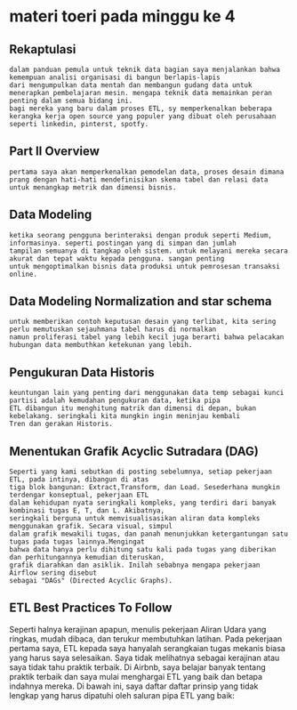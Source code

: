 # materi toeri pada minggu ke 4

## Rekaptulasi
    dalam panduan pemula untuk teknik data bagian saya menjalankan bahwa kemempuan analisi organisasi di bangun berlapis-lapis
    dari mengumpulkan data mentah dan membangun gudang data untuk menerapkan pembelajaran mesin. mengapa teknik data memainkan peran 
    penting dalam semua bidang ini.
    bagi mereka yang baru dalam proses ETL, sy memperkenalkan beberapa kerangka kerja open source yang populer yang dibuat oleh perusahaan
    seperti linkedin, pinterst, spotfy.
    
## Part II Overview
    pertama saya akan memperkenalkan pemodelan data, proses desain dimana prang dengan hati-hati mendefinisikan skema tabel dan relasi data 
    untuk menangkap metrik dan dimensi bisnis. 
    
## Data Modeling
    ketika seorang pengguna berinteraksi dengan produk seperti Medium, informasinya. seperti postingan yang di simpan dan jumlah 
    tampilan semuanya di tangkap oleh sistem. untuk melayani mereka secara akurat dan tepat waktu kepada pengguna. sangan penting
    untuk mengoptimalkan bisnis data produksi untuk pemrosesan transaksi online. 
    
## Data Modeling Normalization and star schema
    untuk memberikan contoh keputusan desain yang terlibat, kita sering perlu memutuskan sejauhmana tabel harus di normalkan
    namun proliferasi tabel yang lebih kecil juga berarti bahwa pelacakan hubungan data membuthkan ketekunan yang lebih.
    
## Pengukuran Data Historis   
    keuntungan lain yang penting dari menggunakan data temp sebagai kunci partisi adalah kemudahan pengukuran data, ketika pipa 
    ETL dibangun itu menghitung matrik dan dimensi di depan, bukan kebelakang. seringkali kita mungkin ingin meninjau kembali
    Tren dan gerakan Historis.
    
## Menentukan Grafik Acyclic Sutradara (DAG)
    Seperti yang kami sebutkan di posting sebelumnya, setiap pekerjaan ETL, pada intinya, dibangun di atas
    tiga blok bangunan: Extract,Transform, dan Load. Sesederhana mungkin terdengar konseptual, pekerjaan ETL
    dalam kehidupan nyata seringkali kompleks, yang terdiri dari banyak kombinasi tugas E, T, dan L. Akibatnya,
    seringkali berguna untuk memvisualisasikan aliran data kompleks menggunakan grafik. Secara visual, simpul 
    dalam grafik mewakili tugas, dan panah menunjukkan ketergantungan satu tugas pada tugas lainnya.Mengingat
    bahwa data hanya perlu dihitung satu kali pada tugas yang diberikan dan perhitungannya kemudian diteruskan, 
    grafik diarahkan dan asiklik. Inilah sebabnya mengapa pekerjaan Airflow sering disebut 
    sebagai "DAGs" (Directed Acyclic Graphs).
    
## ETL Best Practices To Follow   
   Seperti halnya kerajinan apapun, menulis pekerjaan Aliran Udara yang ringkas, mudah dibaca, dan terukur membutuhkan latihan. Pada pekerjaan pertama saya, ETL kepada saya hanyalah serangkaian tugas mekanis biasa yang harus saya selesaikan. Saya tidak melihatnya sebagai kerajinan atau saya tidak tahu praktik terbaik. Di Airbnb, saya belajar banyak tentang praktik terbaik dan saya mulai menghargai ETL yang baik dan betapa indahnya mereka. Di bawah ini, saya daftar daftar prinsip yang tidak lengkap yang harus dipatuhi oleh saluran pipa ETL yang baik:
